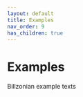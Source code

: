 ```yaml
---
layout: default
title: Examples
nav_order: 9
has_children: true
---
```


# Examples
Billzonian example texts